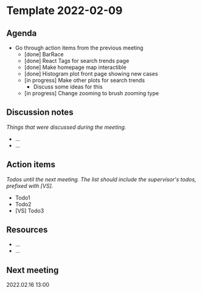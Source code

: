 # Template 2022-02-09

## Agenda

* Go through action items from the previous meeting
  * [done] BarRace
  * [done] React Tags for search trends page
  * [done] Make homepage map interactible
  * [done] Histogram plot front page showing new cases
  * [in progress] Make other plots for search trends
    * Discuss some ideas for this
  * [in progress] Change zooming to brush zooming type

## Discussion notes

_Things that were discussed during the meeting._

* ...
* ...

## Action items

_Todos until the next meeting. The list should include the supervisor's todos, prefixed with [VS]._

* Todo1
* Todo2
* [VS] Todo3

## Resources

* ...
* ...

## Next meeting

2022.02.16 13:00
